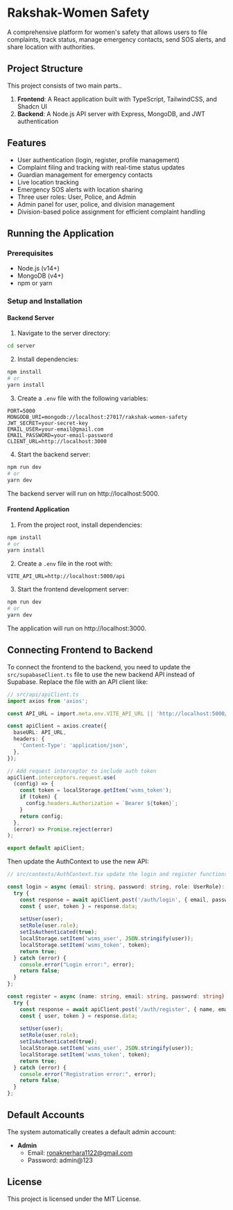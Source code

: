 # Rakshak-Women Safety

A comprehensive platform for women's safety that allows users to file complaints, track status, manage emergency contacts, send SOS alerts, and share location with authorities.

## Project Structure

This project consists of two main parts..

1. **Frontend**: A React application built with TypeScript, TailwindCSS, and Shadcn UI
2. **Backend**: A Node.js API server with Express, MongoDB, and JWT authentication

## Features

- User authentication (login, register, profile management)
- Complaint filing and tracking with real-time status updates
- Guardian management for emergency contacts
- Live location tracking
- Emergency SOS alerts with location sharing
- Three user roles: User, Police, and Admin
- Admin panel for user, police, and division management
- Division-based police assignment for efficient complaint handling

## Running the Application

### Prerequisites

- Node.js (v14+)
- MongoDB (v4+)
- npm or yarn

### Setup and Installation

#### Backend Server

1. Navigate to the server directory:

```bash
cd server
```

2. Install dependencies:

```bash
npm install
# or
yarn install
```

3. Create a `.env` file with the following variables:

```
PORT=5000
MONGODB_URI=mongodb://localhost:27017/rakshak-women-safety
JWT_SECRET=your-secret-key
EMAIL_USER=your-email@gmail.com
EMAIL_PASSWORD=your-email-password
CLIENT_URL=http://localhost:3000
```

4. Start the backend server:

```bash
npm run dev
# or
yarn dev
```

The backend server will run on http://localhost:5000.

#### Frontend Application

1. From the project root, install dependencies:

```bash
npm install
# or
yarn install
```

2. Create a `.env` file in the root with:

```
VITE_API_URL=http://localhost:5000/api
```

3. Start the frontend development server:

```bash
npm run dev
# or
yarn dev
```

The application will run on http://localhost:3000.

## Connecting Frontend to Backend

To connect the frontend to the backend, you need to update the `src/supabaseClient.ts` file to use the new backend API instead of Supabase. Replace the file with an API client like:

```typescript
// src/api/apiClient.ts
import axios from 'axios';

const API_URL = import.meta.env.VITE_API_URL || 'http://localhost:5000/api';

const apiClient = axios.create({
  baseURL: API_URL,
  headers: {
    'Content-Type': 'application/json',
  },
});

// Add request interceptor to include auth token
apiClient.interceptors.request.use(
  (config) => {
    const token = localStorage.getItem('wsms_token');
    if (token) {
      config.headers.Authorization = `Bearer ${token}`;
    }
    return config;
  },
  (error) => Promise.reject(error)
);

export default apiClient;
```

Then update the AuthContext to use the new API:

```typescript
// src/contexts/AuthContext.tsx update the login and register functions

const login = async (email: string, password: string, role: UserRole): Promise<boolean> => {
  try {
    const response = await apiClient.post('/auth/login', { email, password, role });
    const { user, token } = response.data;
    
    setUser(user);
    setRole(user.role);
    setIsAuthenticated(true);
    localStorage.setItem('wsms_user', JSON.stringify(user));
    localStorage.setItem('wsms_token', token);
    return true;
  } catch (error) {
    console.error("Login error:", error);
    return false;
  }
};

const register = async (name: string, email: string, password: string): Promise<boolean> => {
  try {
    const response = await apiClient.post('/auth/register', { name, email, password });
    const { user, token } = response.data;
    
    setUser(user);
    setRole(user.role);
    setIsAuthenticated(true);
    localStorage.setItem('wsms_user', JSON.stringify(user));
    localStorage.setItem('wsms_token', token);
    return true;
  } catch (error) {
    console.error("Registration error:", error);
    return false;
  }
};
```

## Default Accounts

The system automatically creates a default admin account:

- **Admin**
  - Email: ronaknerhara1122@gmail.com
  - Password: admin@123

## License

This project is licensed under the MIT License.
